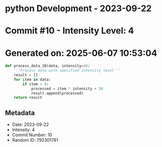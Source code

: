 ﻿# python Development - 2023-09-22
# Commit #10 - Intensity Level: 4
# Generated on: 2025-06-07 10:53:04
```python
def process_data_10(data, intensity=4):
    '''Process data with specified intensity level'''
    result = []
    for item in data:
        if item > 0:
            processed = item * intensity + 58
            result.append(processed)
    return result
```
## Metadata
- Date: 2023-09-22
- Intensity: 4
- Commit Number: 10
- Random ID: 792301781

